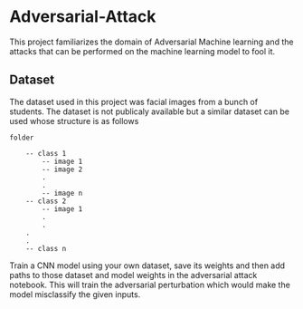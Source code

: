 # Adversarial-Attack

This project familiarizes the domain of Adversarial Machine learning and the attacks that can be performed on the machine learning model to fool it. 

## Dataset
The dataset used in this project was facial images from a bunch of students. The dataset is not publicaly available but a similar dataset can be used whose structure is as follows 



    folder 

        -- class 1
            -- image 1
            -- image 2
            .
            .
            -- image n
        -- class 2
            -- image 1
            .
            .
        .
        .
        -- class n

Train a CNN model using your own dataset, save its weights and then add paths to those dataset and model weights in the adversarial attack notebook. This will train the adversarial perturbation which would make the model misclassify the given inputs.